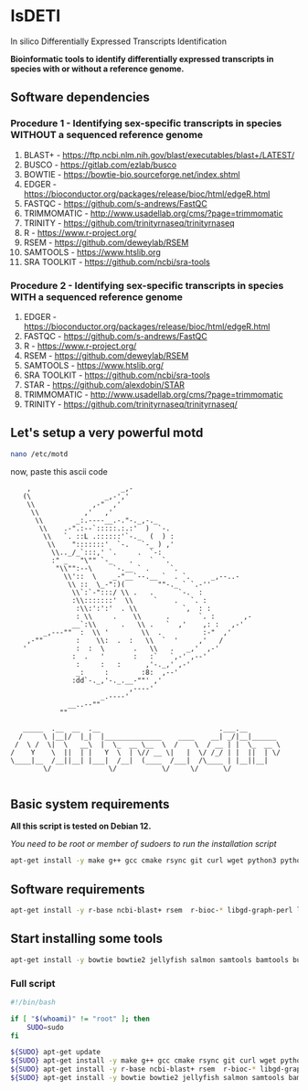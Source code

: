 # IsDETI
In silico Differentially Expressed Transcripts Identification


**Bioinformatic  tools to identify differentially expressed transcripts in species with or without a reference genome.**

## Software dependencies

### Procedure 1 - Identifying sex-specific transcripts in species WITHOUT a sequenced reference genome
1.  BLAST+ - https://ftp.ncbi.nlm.nih.gov/blast/executables/blast+/LATEST/
2.  BUSCO - https://gitlab.com/ezlab/busco
3.  BOWTIE - https://bowtie-bio.sourceforge.net/index.shtml
4.  EDGER - https://bioconductor.org/packages/release/bioc/html/edgeR.html
5.  FASTQC - https://github.com/s-andrews/FastQC
6.  TRIMMOMATIC - http://www.usadellab.org/cms/?page=trimmomatic
7.  TRINITY - https://github.com/trinityrnaseq/trinityrnaseq
8.  R - https://www.r-project.org/
9.  RSEM - https://github.com/deweylab/RSEM
10.  SAMTOOLS - https://www.htslib.org
11.  SRA TOOLKIT - https://github.com/ncbi/sra-tools

### Procedure 2 - Identifying sex-specific transcripts in species WITH a sequenced reference genome
1.  EDGER - https://bioconductor.org/packages/release/bioc/html/edgeR.html
2.  FASTQC - https://github.com/s-andrews/FastQC
3.  R - https://www.r-project.org/
4.  RSEM - https://github.com/deweylab/RSEM
5.  SAMTOOLS - https://www.htslib.org/
6.  SRA TOOLKIT - https://github.com/ncbi/sra-tools
7.  STAR - https://github.com/alexdobin/STAR
8.  TRIMMOMATIC - http://www.usadellab.org/cms/?page=trimmomatic
9.  TRINITY - https://github.com/trinityrnaseq/trinityrnaseq/

## Let's setup a very powerful motd

```bash
nano /etc/motd
```

now, paste this ascii code


```
    ,                      _,-
   (\                  _,-','
    \\              ,-"  ,'
     \\           ,'   ,'
      \\        _:.----__.-."-._,-._
       \\    .-".:--`:::::.:.:'  )  `-.
        \\   `. ::L .::::::'`-._  (  ) :
         \\    ":::::::'  `-.   `-_ ) ,'
          \\.._/_`:::,' `.     .  `-:
          :" _   "\"" `-_    .    `  `.
           "\\"":--\     `-.__ ` .     `.
             \\'::  \    _-"__`--.__ `  . `.     _,--..-
              \\ ::  \_-":)(        ""-._ ` `.-''
               \\`:`-":::/ \\ .   .      `-.  :
               :\\:::::::'  \\     `    .   `. :
                :\\:':':'  . \\           `,  : :
                : \\     .    \\      .       `. :       ,-
               __`:\\      .   \\ .   `  ,'    ,: :   ,-'
        _,---""  :  \\ '        \\  .          :-"  ,'
    ,-""        :    \\:  .  :   \\  `  '     ,'   /
   '            :  :  \       .   \\   .   _,'  ,-'
               :  .   '       :   :`   `,-' ,--'
                :     :   :      ,'-._,' ,-'
                _:     :        :8:  ,--'
               :dd`-._,'-._.__-""' ,'
                             ,----'
                      _.----'
              __..--""
            ""

   _____  .__  __  .__                             .___.__
  /     \ |__|/  |_|  |______________    ____    __| _/|__|______
 /  \ /  \|  \   __\  |  \_  __ \__  \  /    \  / __ | |  \_  __ \
/    Y    \  ||  | |   Y  \  | \// __ \|   |  \/ /_/ | |  ||  | \/
\____|__  /__||__| |___|  /__|  (____  /___|  /\____ | |__||__|
        \/              \/           \/     \/      \/


```

## Basic system requirements

**All this script is tested on Debian 12.**

*You need to be root or member of sudoers to run the installation script*


```bash
apt-get install -y make g++ gcc cmake rsync git curl wget python3 python3-numpy python-is-python3 zstd
```

## Software requirements
```bash
apt-get install -y r-base ncbi-blast+ rsem  r-bioc-* libgd-graph-perl libbio-perl-perl 
```

## Start installing some tools
```bash
apt-get install -y bowtie bowtie2 jellyfish salmon samtools bamtools busco fastqc trimmomatic sra-toolkit
```


### Full script

```bash
#!/bin/bash

if [ "$(whoami)" != "root" ]; then
    SUDO=sudo
fi

${SUDO} apt-get update
${SUDO} apt-get install -y make g++ gcc cmake rsync git curl wget python3 python3-numpy python-is-python3 zstd
${SUDO} apt-get install -y r-base ncbi-blast+ rsem  r-bioc-* libgd-graph-perl libbio-perl-perl 
${SUDO} apt-get install -y bowtie bowtie2 jellyfish salmon samtools bamtools busco fastqc trimmomatic sra-toolkit
```
